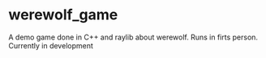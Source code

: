 # werewolf_game
A demo game done in C++ and raylib about werewolf. Runs in firts person. Currently in development
